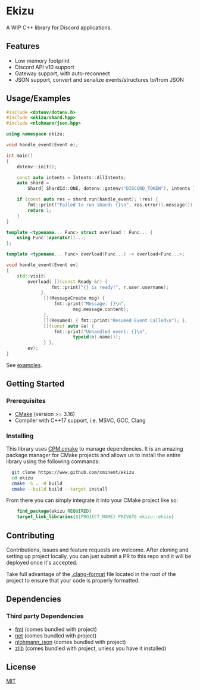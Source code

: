 # Ekizu

A WIP C++ library for Discord applications.

## Features

- Low memory footprint
- Discord API v10 support
- Gateway support, with auto-reconnect
- JSON support, convert and serialize events/structures to/from JSON

## Usage/Examples

```cpp
#include <dotenv/dotenv.h>
#include <ekizu/shard.hpp>
#include <nlohmann/json.hpp>

using namespace ekizu;

void handle_event(Event e);

int main()
{
	dotenv::init();

	const auto intents = Intents::AllIntents;
	auto shard =
		Shard{ ShardId::ONE, dotenv::getenv("DISCORD_TOKEN"), intents };

	if (const auto res = shard.run(handle_event); !res) {
		fmt::print("Failed to run shard: {}\n", res.error().message());
		return 1;
	}
}

template <typename... Func> struct overload : Func... {
	using Func::operator()...;
};

template <typename... Func> overload(Func...) -> overload<Func...>;

void handle_event(Event ev)
{
	std::visit(
		overload{ [](const Ready &r) {
				 fmt::print("{} is ready!", r.user.username);
			 },
			  [](MessageCreate msg) {
				  fmt::print("Message: {}\n",
					     msg.message.content);
			  },
			  [](Resumed) { fmt::print("Resumed Event Called\n"); },
			  [](const auto &e) {
				  fmt::print("Unhandled event: {}\n",
					     typeid(e).name());
			  } },
		ev);
}
```

See [examples](https://github.com/Xminent/ekizu/tree/dev/examples).

## Getting Started

### Prerequisites

- [CMake](https://cmake.org/download/) (version >= 3.16)
- Compiler with C++17 support, i.e. MSVC, GCC, Clang

### Installing

This library uses [CPM.cmake](https://github.com/cpm-cmake/CPM.cmake) to manage dependencies. It is an amazing package manager for CMake projects and allows us to install the entire library using the following commands:

```bash
  git clone https://www.github.com/xminent/ekizu
  cd ekizu
  cmake -S . -B build
  cmake --build build --target install
```

From there you can simply integrate it into your CMake project like so:

```cmake
    find_package(ekizu REQUIRED)
    target_link_libraries(${PROJECT_NAME} PRIVATE ekizu::ekizu)
```

## Contributing

Contributions, issues and feature requests are welcome. After cloning and setting up project locally, you can just submit
a PR to this repo and it will be deployed once it's accepted.

Take full advantage of the [.clang-format](.clang-format) file located in the root of the project to ensure that your code is properly formatted.

## Dependencies

### Third party Dependencies

- [fmt](https://github.com/fmtlib/fmt) (comes bundled with project)
- [net](https://github.com/xminent/net) (comes bundled with project)
- [nlohmann_json](https://github.com/nlohmann/json) (comes bundled with project)
- [zlib](https://github.com/madler/zlib) (comes bundled with project, unless you have it installed)

## License

[MIT](https://choosealicense.com/licenses/mit/)